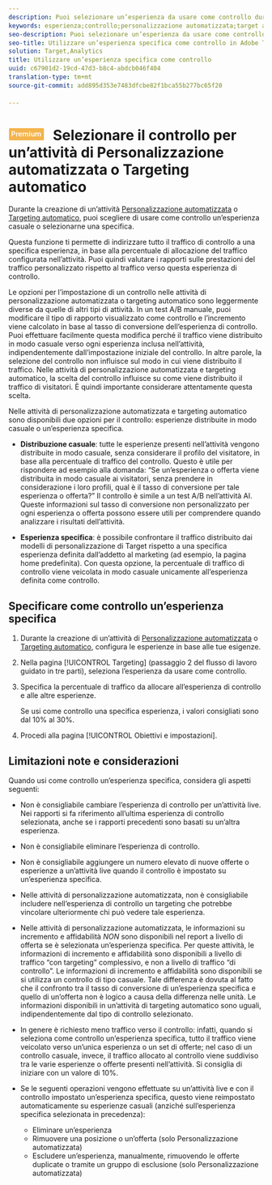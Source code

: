 ```yaml
---
description: Puoi selezionare un’esperienza da usare come controllo durante la creazione di un’attività di Personalizzazione automatizzata o Targeting automatico.
keywords: esperienza;controllo;personalizzazione automatizzata;target automatico
seo-description: Puoi selezionare un’esperienza da usare come controllo durante la creazione di un’attività di Personalizzazione automatizzata o Targeting automatico in Adobe Target.
seo-title: Utilizzare un’esperienza specifica come controllo in Adobe Target
solution: Target,Analytics
title: Utilizzare un’esperienza specifica come controllo
uuid: c67901d2-19cd-47d3-b8c4-abdcb046f404
translation-type: tm+mt
source-git-commit: add895d353e7483dfcbe82f1bca55b277bc65f20

---
```



# ![PREMIUM](/help/assets/premium.png) Selezionare il controllo per un’attività di Personalizzazione automatizzata o Targeting automatico

Durante la creazione di un’attività [Personalizzazione automatizzata](/help/c-activities/t-automated-personalization/automated-personalization.md) o [Targeting automatico](/help/c-activities/auto-target-to-optimize.md), puoi scegliere di usare come controllo un’esperienza casuale o selezionarne una specifica.

Questa funzione ti permette di indirizzare tutto il traffico di controllo a una specifica esperienza, in base alla percentuale di allocazione del traffico configurata nell’attività. Puoi quindi valutare i rapporti sulle prestazioni del traffico personalizzato rispetto al traffico verso questa esperienza di controllo.

Le opzioni per l’impostazione di un controllo nelle attività di personalizzazione automatizzata o targeting automatico sono leggermente diverse da quelle di altri tipi di attività. In un test A/B manuale, puoi modificare il tipo di rapporto visualizzato come controllo e l’incremento viene calcolato in base al tasso di conversione dell’esperienza di controllo. Puoi effettuare facilmente questa modifica perché il traffico viene distribuito in modo casuale verso ogni esperienza inclusa nell’attività, indipendentemente dall’impostazione iniziale del controllo. In altre parole, la selezione del controllo non influisce sul modo in cui viene distribuito il traffico. Nelle attività di personalizzazione automatizzata e targeting automatico, la scelta del controllo influisce su come viene distribuito il traffico di visitatori. È quindi importante considerare attentamente questa scelta.

Nelle attività di personalizzazione automatizzata e targeting automatico sono disponibili due opzioni per il controllo: esperienze distribuite in modo casuale o un’esperienza specifica.

* **Distribuzione casuale**: tutte le esperienze presenti nell’attività vengono distribuite in modo casuale, senza considerare il profilo del visitatore, in base alla percentuale di traffico del controllo. Questo è utile per rispondere ad esempio alla domanda: “Se un’esperienza o offerta viene distribuita in modo casuale ai visitatori, senza prendere in considerazione i loro profili, qual è il tasso di conversione per tale esperienza o offerta?” Il controllo è simile a un test A/B nell’attività AI. Queste informazioni sul tasso di conversione non personalizzato per ogni esperienza o offerta possono essere utili per comprendere quando analizzare i risultati dell’attività.

* **Esperienza specifica**: è possibile confrontare il traffico distribuito dai modelli di personalizzazione di Target rispetto a una specifica esperienza definita dall’addetto al marketing (ad esempio, la pagina home predefinita). Con questa opzione, la percentuale di traffico di controllo viene veicolata in modo casuale unicamente all’esperienza definita come controllo.

## Specificare come controllo un’esperienza specifica

1. Durante la creazione di un’attività di [Personalizzazione automatizzata](/help/c-activities/t-automated-personalization/create-ap-activity.md) o [Targeting automatico](/help/c-activities/t-test-ab/t-test-create-ab/ab-audience.md), configura le esperienze in base alle tue esigenze.
1. Nella pagina [!UICONTROL Targeting] (passaggio 2 del flusso di lavoro guidato in tre parti), seleziona l’esperienza da usare come controllo.
1. Specifica la percentuale di traffico da allocare all’esperienza di controllo e alle altre esperienze.

   Se usi come controllo una specifica esperienza, i valori consigliati sono dal 10% al 30%.

1. Procedi alla pagina [!UICONTROL Obiettivi e impostazioni].

## Limitazioni note e considerazioni

Quando usi come controllo un’esperienza specifica, considera gli aspetti seguenti:

* Non è consigliabile cambiare l’esperienza di controllo per un’attività live. Nei rapporti si fa riferimento all’ultima esperienza di controllo selezionata, anche se i rapporti precedenti sono basati su un’altra esperienza.
* Non è consigliabile eliminare l’esperienza di controllo.
* Non è consigliabile aggiungere un numero elevato di nuove offerte o esperienze a un’attività live quando il controllo è impostato su un’esperienza specifica.
* Nelle attività di personalizzazione automatizzata, non è consigliabile includere nell’esperienza di controllo un targeting che potrebbe vincolare ulteriormente chi può vedere tale esperienza.
* Nelle attività di personalizzazione automatizzata, le informazioni su incremento e affidabilità *NON* sono disponibili nel report a livello di offerta se è selezionata un’esperienza specifica. Per queste attività, le informazioni di incremento e affidabilità sono disponibili a livello di traffico “con targeting” complessivo, e non a livello di traffico “di controllo”. Le informazioni di incremento e affidabilità sono disponibili se si utilizza un controllo di tipo casuale. Tale differenza è dovuta al fatto che il confronto tra il tasso di conversione di un’esperienza specifica e quello di un’offerta non è logico a causa della differenza nelle unità. Le informazioni disponibili in un’attività di targeting automatico sono uguali, indipendentemente dal tipo di controllo selezionato.
* In genere è richiesto meno traffico verso il controllo: infatti, quando si seleziona come controllo un’esperienza specifica, tutto il traffico viene veicolato verso un’unica esperienza o un set di offerte; nel caso di un controllo casuale, invece, il traffico allocato al controllo viene suddiviso tra le varie esperienze o offerte presenti nell’attività. Si consiglia di iniziare con un valore di 10%.
* Se le seguenti operazioni vengono effettuate su un’attività live e con il controllo impostato un’esperienza specifica, questo viene reimpostato automaticamente su esperienze casuali (anziché sull’esperienza specifica selezionata in precedenza):

   * Eliminare un’esperienza
   * Rimuovere una posizione o un’offerta (solo Personalizzazione automatizzata)
   * Escludere un’esperienza, manualmente, rimuovendo le offerte duplicate o tramite un gruppo di esclusione (solo Personalizzazione automatizzata)

